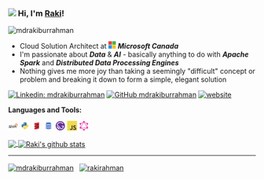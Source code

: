 ### <img src="https://media.giphy.com/media/hvRJCLFzcasrR4ia7z/giphy.gif" width="30px"> Hi, I'm [Raki](https://rakirahman.me/)!
<p align="left"> <img src="https://komarev.com/ghpvc/?username=mdrakiburrahman&label=Views&color=blue&style=plastic" alt="mdrakiburrahman" /> </p>

- Cloud Solution Architect at <a href="https://https://www.microsoft.com/en-ca/"><img src="microsoft.png" width="15px"></a> ***Microsoft Canada***
- I'm passionate about ***Data*** & ***AI*** - basically anything to do with ***Apache Spark*** and ***Distributed Data Processing Engines***
- Nothing gives me more joy than taking a seemingly "difficult" concept or problem and breaking it down to form a simple, elegant solution

[![Linkedin: mdrakiburrahman](https://img.shields.io/badge/-mdrakiburrahman-blue?style=flat-square&logo=Linkedin&logoColor=white&link=https://www.linkedin.com/in/mdrakiburrahman/)](https://www.linkedin.com/in/mdrakiburrahman/)
[![GitHub mdrakiburrahman](https://img.shields.io/github/followers/mdrakiburrahman?label=follow&style=social)](https://github.com/mdrakiburrahman)
[![website](https://img.shields.io/badge/Blog-rakirahman.me-1A202C?style=flat-square&logo=microsoft-edge)](https://rakirahman.me/)

**Languages and Tools:**  

<code><a href="https://spark.apache.org/"><img height="20" src="spark.png" alt="HTML5"></a></code>
<code><a href="https://www.python.org/"><img height="20" src="https://raw.githubusercontent.com/github/explore/80688e429a7d4ef2fca1e82350fe8e3517d3494d/topics/python/python.png"></a></code>
<code><a href="https://www.scala-lang.org/"><img height="20" src="https://raw.githubusercontent.com/github/explore/80688e429a7d4ef2fca1e82350fe8e3517d3494d/topics/scala/scala.png"></a></code>
<code><a href="https://docs.microsoft.com/en-us/sql"><img height="20" src="https://raw.githubusercontent.com/github/explore/80688e429a7d4ef2fca1e82350fe8e3517d3494d/topics/sql/sql.png"></a></code>
<code><a href="https://www.gatsbyjs.com/"><img height="20" src="https://raw.githubusercontent.com/github/explore/e94815998e4e0713912fed477a1f346ec04c3da2/topics/gatsby/gatsby.png"></a></code>
<code><a href="https://www.javascript.com/"><img height="20" src="https://raw.githubusercontent.com/github/explore/80688e429a7d4ef2fca1e82350fe8e3517d3494d/topics/javascript/javascript.png"></a></code>
<code><a href="https://graphql.org/"><img height="20" src="https://raw.githubusercontent.com/github/explore/80688e429a7d4ef2fca1e82350fe8e3517d3494d/topics/graphql/graphql.png"></a></code>    

<a href="https://github.com/mdrakiburrahman">
  <img align="center" src="https://github-readme-stats.vercel.app/api/top-langs/?username=mdrakiburrahman&theme=light&hide=html,jupyter%20notebook" />
</a>

<a href="https://github.com/mdrakiburrahman">
 <img align="center" src="https://github-readme-stats.vercel.app/api?username=mdrakiburrahman&show_icons=true&theme=light&line_height=27" alt="Raki's github stats"/>
</a>

<hr>
<a href="https://www.linkedin.com/in/mdrakiburrahman/" target="_blank"><img align="center" src="https://cdn.jsdelivr.net/npm/simple-icons@3.0.1/icons/linkedin.svg" alt="mdrakiburrahman" height="28" width="28" /></a>&nbsp;&nbsp;
<a href="http://www.rakirahman.me/" target="_blank"><img align="center" src="https://cdn.jsdelivr.net/npm/simple-icons@3.0.1/icons/gatsby.svg" alt="rakirahman" height="28" width="28" /></a>&nbsp;&nbsp;
